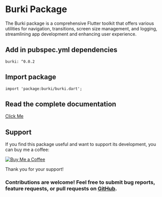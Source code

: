 # Burki Package
<p>The Burki package is a comprehensive Flutter toolkit that offers various utilities for navigation, transitions, screen size management, and logging, streamlining app development and enhancing user experience.</p>

## Add in pubspec.yml dependencies
`burki: ^0.0.2`

## Import package
`import 'package:burki/burki.dart';`

## Read the complete documentation
<a href ="https://burkii.web.app/" >Click Me</a><br>

## Support

If you find this package useful and want to support its development, you can buy me a coffee:

[![Buy Me a Coffee](https://www.buymeacoffee.com/assets/img/custom_images/black_img.png)](https://www.paypal.com/ncp/payment/D56UA3TJ5LQ7G)

Thank you for your support!

### Contributions are welcome! Feel free to submit bug reports, feature requests, or pull requests on <a href="https://github.com/matifdeveloper/burki">GitHub</a>.